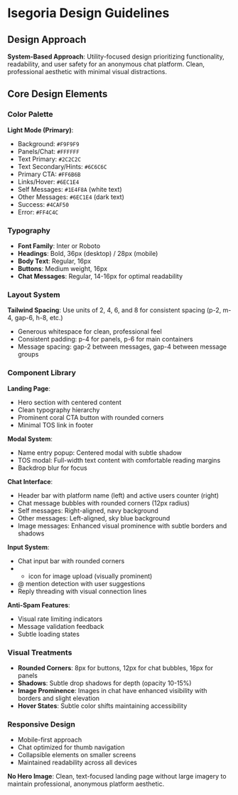 # Isegoria Design Guidelines

## Design Approach
**System-Based Approach**: Utility-focused design prioritizing functionality, readability, and user safety for an anonymous chat platform. Clean, professional aesthetic with minimal visual distractions.

## Core Design Elements

### Color Palette
**Light Mode (Primary)**:
- Background: `#F9F9F9`
- Panels/Chat: `#FFFFFF`
- Text Primary: `#2C2C2C`
- Text Secondary/Hints: `#6C6C6C`
- Primary CTA: `#FF6B6B`
- Links/Hover: `#6EC1E4`
- Self Messages: `#1E4F8A` (white text)
- Other Messages: `#6EC1E4` (dark text)
- Success: `#4CAF50`
- Error: `#FF4C4C`

### Typography
- **Font Family**: Inter or Roboto
- **Headings**: Bold, 36px (desktop) / 28px (mobile)
- **Body Text**: Regular, 16px
- **Buttons**: Medium weight, 16px
- **Chat Messages**: Regular, 14-16px for optimal readability

### Layout System
**Tailwind Spacing**: Use units of 2, 4, 6, and 8 for consistent spacing (p-2, m-4, gap-6, h-8, etc.)
- Generous whitespace for clean, professional feel
- Consistent padding: p-4 for panels, p-6 for main containers
- Message spacing: gap-2 between messages, gap-4 between message groups

### Component Library

**Landing Page**:
- Hero section with centered content
- Clean typography hierarchy
- Prominent coral CTA button with rounded corners
- Minimal TOS link in footer

**Modal System**:
- Name entry popup: Centered modal with subtle shadow
- TOS modal: Full-width text content with comfortable reading margins
- Backdrop blur for focus

**Chat Interface**:
- Header bar with platform name (left) and active users counter (right)
- Chat message bubbles with rounded corners (12px radius)
- Self messages: Right-aligned, navy background
- Other messages: Left-aligned, sky blue background
- Image messages: Enhanced visual prominence with subtle borders and shadows

**Input System**:
- Chat input bar with rounded corners
- + icon for image upload (visually prominent)
- @ mention detection with user suggestions
- Reply threading with visual connection lines

**Anti-Spam Features**:
- Visual rate limiting indicators
- Message validation feedback
- Subtle loading states

### Visual Treatments
- **Rounded Corners**: 8px for buttons, 12px for chat bubbles, 16px for panels
- **Shadows**: Subtle drop shadows for depth (opacity 10-15%)
- **Image Prominence**: Images in chat have enhanced visibility with borders and slight elevation
- **Hover States**: Subtle color shifts maintaining accessibility

### Responsive Design
- Mobile-first approach
- Chat optimized for thumb navigation
- Collapsible elements on smaller screens
- Maintained readability across all devices

**No Hero Image**: Clean, text-focused landing page without large imagery to maintain professional, anonymous platform aesthetic.
